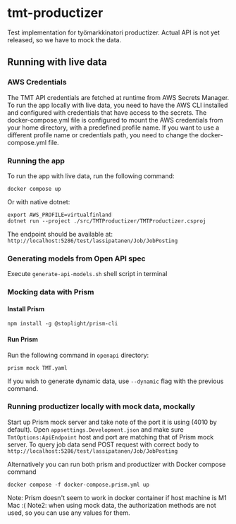 # tmt-productizer

Test implementation for työmarkkinatori productizer. Actual API is not yet released, so we have to mock the data.

## Running with live data

### AWS Credentials

The TMT API credentials are fetched at runtime from AWS Secrets Manager. To run the app locally with live data, you need to have the AWS CLI installed and configured with credentials that have access to the secrets. The docker-compose.yml file is configured to mount the AWS credentials from your home directory, with a predefined profile name. If you want to use a different profile name or credentials path, you need to change the docker-compose.yml file.

### Running the app

To run the app with live data, run the following command:

```
docker compose up
```

Or with native dotnet:

```
export AWS_PROFILE=virtualfinland
dotnet run --project ./src/TMTProductizer/TMTProductizer.csproj
```

The endpoint should be available at: `http://localhost:5286/test/lassipatanen/Job/JobPosting`

### Generating models from Open API spec

Execute `generate-api-models.sh` shell script in terminal

### Mocking data with Prism

#### Install Prism

`npm install -g @stoplight/prism-cli`

#### Run Prism

Run the following command in `openapi` directory:

`prism mock TMT.yaml`

If you wish to generate dynamic data, use `--dynamic` flag with the previous command.

### Running productizer locally with mock data, mockally

Start up Prism mock server and take note of the port it is using (4010 by default). Open `appsettings.Development.json` and
make sure `TmtOptions:ApiEndpoint` host and port are matching that of Prism mock server.
To query job data send POST request with correct body to `http://localhost:5286/test/lassipatanen/Job/JobPosting`

Alternatively you can run both prism and productizer with Docker compose command

`docker compose -f docker-compose.prism.yml up`

Note: Prism doesn't seem to work in docker container if host machine is M1 Mac :(
Note2: when using mock data, the authorization methods are not used, so you can use any values for them.
